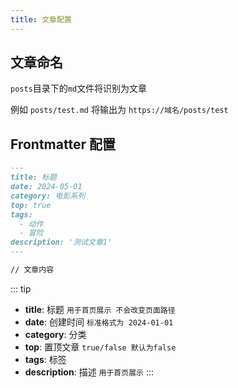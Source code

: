 ```yaml
---
title: 文章配置
---
```


## 文章命名

`posts`目录下的`md`文件将识别为文章

例如 `posts/test.md` 将输出为 `https://域名/posts/test`

## Frontmatter 配置

```md
---
title: 标题
date: 2024-05-01
category: 电影系列
top: true
tags:
  - 动作
  - 冒险
description: '测试文章1'
---

// 文章内容
```

::: tip

- **title**: 标题 `用于首页展示 不会改变页面路径`
- **date**: 创建时间 `标准格式为 2024-01-01`
- **category**: 分类
- **top**: 置顶文章 `true/false 默认为false`
- **tags**: 标签
- **description**: 描述 `用于首页展示`
  :::
